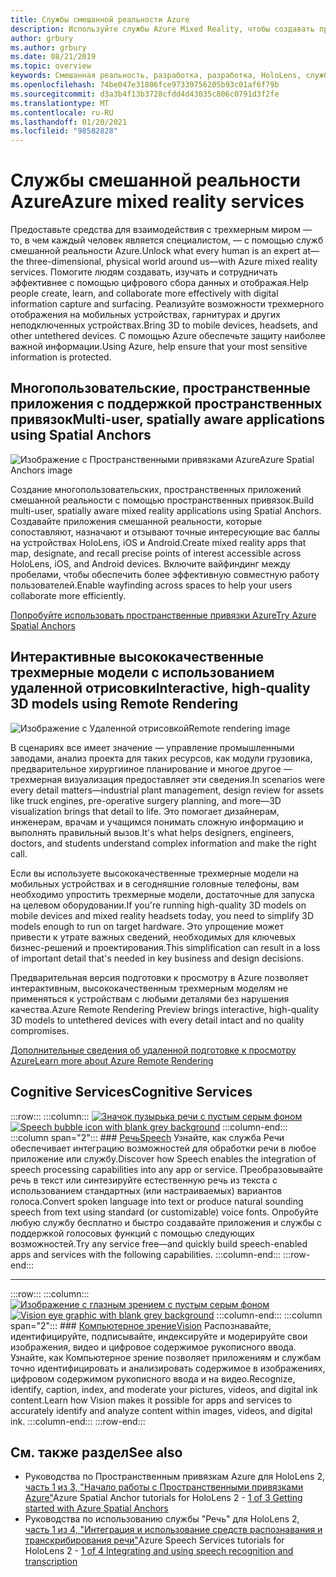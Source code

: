 ```yaml
---
title: Службы смешанной реальности Azure
description: Используйте службы Azure Mixed Reality, чтобы создавать приложения для многоплатформенных, многопользовательских и пространственных приложений, которые доступны на устройствах HoloLens, iOS и Android.
author: grbury
ms.author: grbury
ms.date: 08/21/2019
ms.topic: overview
keywords: Смешанная реальность, разработка, разработка, HoloLens, службы Azure, пространственные привязки, речь, концепция, удаленная визуализация
ms.openlocfilehash: 74be047e31806fce97339756205b93c01af6f79b
ms.sourcegitcommit: d3a3b4f13b3728cfdd4d43035c806c0791d3f2fe
ms.translationtype: MT
ms.contentlocale: ru-RU
ms.lasthandoff: 01/20/2021
ms.locfileid: "98582828"
---
```

# <a name="azure-mixed-reality-services"></a><span data-ttu-id="95321-104">Службы смешанной реальности Azure</span><span class="sxs-lookup"><span data-stu-id="95321-104">Azure mixed reality services</span></span>
<span data-ttu-id="95321-105">Предоставьте средства для взаимодействия с трехмерным миром — то, в чем каждый человек является специалистом, — с помощью служб смешанной реальности Azure.</span><span class="sxs-lookup"><span data-stu-id="95321-105">Unlock what every human is an expert at—the three-dimensional, physical world around us—with Azure mixed reality services.</span></span> <span data-ttu-id="95321-106">Помогите людям создавать, изучать и сотрудничать эффективнее с помощью цифрового сбора данных и отображая.</span><span class="sxs-lookup"><span data-stu-id="95321-106">Help people create, learn, and collaborate more effectively with digital information capture and surfacing.</span></span> <span data-ttu-id="95321-107">Реализуйте возможности трехмерного отображения на мобильных устройствах, гарнитурах и других неподключенных устройствах.</span><span class="sxs-lookup"><span data-stu-id="95321-107">Bring 3D to mobile devices, headsets, and other untethered devices.</span></span> <span data-ttu-id="95321-108">С помощью Azure обеспечьте защиту наиболее важной информации.</span><span class="sxs-lookup"><span data-stu-id="95321-108">Using Azure, help ensure that your most sensitive information is protected.</span></span>

## <a name="multi-user-spatially-aware-applications-using-spatial-anchors"></a><span data-ttu-id="95321-109">Многопользовательские, пространственные приложения с поддержкой пространственных привязок</span><span class="sxs-lookup"><span data-stu-id="95321-109">Multi-user, spatially aware applications using Spatial Anchors</span></span>

![ <span data-ttu-id="95321-110">Изображение с Пространственными привязками Azure</span><span class="sxs-lookup"><span data-stu-id="95321-110">Azure Spatial Anchors image</span></span>](../design/images/AzureSpatialAnchors.jpg)

<span data-ttu-id="95321-111">Создание многопользовательских, пространственных приложений смешанной реальности с помощью пространственных привязок.</span><span class="sxs-lookup"><span data-stu-id="95321-111">Build multi-user, spatially aware mixed reality applications using Spatial Anchors.</span></span> <span data-ttu-id="95321-112">Создавайте приложения смешанной реальности, которые сопоставляют, назначают и отзывают точные интересующие вас баллы на устройствах HoloLens, iOS и Android.</span><span class="sxs-lookup"><span data-stu-id="95321-112">Create mixed reality apps that map, designate, and recall precise points of interest accessible across HoloLens, iOS, and Android devices.</span></span> <span data-ttu-id="95321-113">Включите вайфиндинг между пробелами, чтобы обеспечить более эффективную совместную работу пользователей.</span><span class="sxs-lookup"><span data-stu-id="95321-113">Enable wayfinding across spaces to help your users collaborate more efficiently.</span></span>

[<span data-ttu-id="95321-114">Попробуйте использовать пространственные привязки Azure</span><span class="sxs-lookup"><span data-stu-id="95321-114">Try Azure Spatial Anchors</span></span>](/azure/spatial-anchors)


## <a name="interactive-high-quality-3d-models-using-remote-rendering"></a><span data-ttu-id="95321-115">Интерактивные высококачественные трехмерные модели с использованием удаленной отрисовки</span><span class="sxs-lookup"><span data-stu-id="95321-115">Interactive, high-quality 3D models using Remote Rendering</span></span>

![ <span data-ttu-id="95321-116">Изображение с Удаленной отрисовкой</span><span class="sxs-lookup"><span data-stu-id="95321-116">Remote rendering image</span></span>](../design/images/RemoteRendering.jpg)

<span data-ttu-id="95321-117">В сценариях все имеет значение — управление промышленными заводами, анализ проекта для таких ресурсов, как модули грузовика, предварительное хирургииное планирование и многое другое — трехмерная визуализация предоставляет эти сведения.</span><span class="sxs-lookup"><span data-stu-id="95321-117">In scenarios were every detail matters—industrial plant management, design review for assets like truck engines, pre-operative surgery planning, and more—3D visualization brings that detail to life.</span></span> <span data-ttu-id="95321-118">Это помогает дизайнерам, инженерам, врачам и учащимся понимать сложную информацию и выполнять правильный вызов.</span><span class="sxs-lookup"><span data-stu-id="95321-118">It's what helps designers, engineers, doctors, and students understand complex information and make the right call.</span></span>

<span data-ttu-id="95321-119">Если вы используете высококачественные трехмерные модели на мобильных устройствах и в сегодняшние головные телефоны, вам необходимо упростить трехмерные модели, достаточные для запуска на целевом оборудовании.</span><span class="sxs-lookup"><span data-stu-id="95321-119">If you're running high-quality 3D models on mobile devices and mixed reality headsets today, you need to simplify 3D models enough to run on target hardware.</span></span> <span data-ttu-id="95321-120">Это упрощение может привести к утрате важных сведений, необходимых для ключевых бизнес-решений и проектирования.</span><span class="sxs-lookup"><span data-stu-id="95321-120">This simplification can result in a loss of important detail that's needed in key business and design decisions.</span></span>

<span data-ttu-id="95321-121">Предварительная версия подготовки к просмотру в Azure позволяет интерактивным, высококачественным трехмерным моделям не применяться к устройствам с любыми деталями без нарушения качества.</span><span class="sxs-lookup"><span data-stu-id="95321-121">Azure Remote Rendering Preview brings interactive, high-quality 3D models to untethered devices with every detail intact and no quality compromises.</span></span>

[<span data-ttu-id="95321-122">Дополнительные сведения об удаленной подготовке к просмотру Azure</span><span class="sxs-lookup"><span data-stu-id="95321-122">Learn more about Azure Remote Rendering</span></span>](https://azure.microsoft.com/services/remote-rendering)

## <a name="cognitive-services"></a><span data-ttu-id="95321-123">Cognitive Services</span><span class="sxs-lookup"><span data-stu-id="95321-123">Cognitive Services</span></span>

:::row:::
    :::column:::
       <span data-ttu-id="95321-124">[![Значок пузырька речи с пустым серым фоном](images/speech.jpg)](/azure/cognitive-services/speech-service/)</span><span class="sxs-lookup"><span data-stu-id="95321-124">[![Speech bubble icon with blank grey background](images/speech.jpg)](/azure/cognitive-services/speech-service/)</span></span>
    :::column-end:::
    :::column span="2":::
        ### <a name="speech"></a>[<span data-ttu-id="95321-125">Речь</span><span class="sxs-lookup"><span data-stu-id="95321-125">Speech</span></span>](/azure/cognitive-services/speech-service/)
        <span data-ttu-id="95321-126">Узнайте, как служба Речи обеспечивает интеграцию возможностей для обработки речи в любое приложение или службу.</span><span class="sxs-lookup"><span data-stu-id="95321-126">Discover how Speech enables the integration of speech processing capabilities into any app or service.</span></span> <span data-ttu-id="95321-127">Преобразовывайте речь в текст или синтезируйте естественную речь из текста с использованием стандартных (или настраиваемых) вариантов голоса.</span><span class="sxs-lookup"><span data-stu-id="95321-127">Convert spoken language into text or produce natural sounding speech from text using standard (or customizable) voice fonts.</span></span> <span data-ttu-id="95321-128">Опробуйте любую службу бесплатно и быстро создавайте приложения и службы с поддержкой голосовых функций с помощью следующих возможностей.</span><span class="sxs-lookup"><span data-stu-id="95321-128">Try any service free—and quickly build speech-enabled apps and services with the following capabilities.</span></span>
    :::column-end:::
:::row-end:::

---

:::row:::
    :::column:::
       <span data-ttu-id="95321-129">[![Изображение с глазным зрением с пустым серым фоном](images/vision.jpg)](/azure/cognitive-services/computer-vision/)</span><span class="sxs-lookup"><span data-stu-id="95321-129">[![Vision eye graphic with blank grey background](images/vision.jpg)](/azure/cognitive-services/computer-vision/)</span></span>
    :::column-end:::
    :::column span="2":::
        ### <a name="vision"></a>[<span data-ttu-id="95321-130">Компьютерное зрение</span><span class="sxs-lookup"><span data-stu-id="95321-130">Vision</span></span>](/azure/cognitive-services/computer-vision/)
        <span data-ttu-id="95321-131">Распознавайте, идентифицируйте, подписывайте, индексируйте и модерируйте свои изображения, видео и цифровое содержимое рукописного ввода. Узнайте, как Компьютерное зрение позволяет приложениям и службам точно идентифицировать и анализировать содержимое в изображениях, цифровом содержимом рукописного ввода и на видео.</span><span class="sxs-lookup"><span data-stu-id="95321-131">Recognize, identify, caption, index, and moderate your pictures, videos, and digital ink content.Learn how Vision makes it possible for apps and services to accurately identify and analyze content within images, videos, and digital ink.</span></span>
    :::column-end:::
:::row-end:::


## <a name="see-also"></a><span data-ttu-id="95321-132">См. также раздел</span><span class="sxs-lookup"><span data-stu-id="95321-132">See also</span></span>

* <span data-ttu-id="95321-133">Руководства по Пространственным привязкам Azure для HoloLens 2, [часть 1 из 3, "Начало работы с Пространственными привязками Azure"](../develop/unity/tutorials/mr-learning-asa-02.md)</span><span class="sxs-lookup"><span data-stu-id="95321-133">Azure Spatial Anchor tutorials for HoloLens 2 - [1 of 3 Getting started with Azure Spatial Anchors](../develop/unity/tutorials/mr-learning-asa-02.md)</span></span>
* <span data-ttu-id="95321-134">Руководства по использованию службы "Речь" для HoloLens 2, [часть 1 из 4, "Интеграция и использование средств распознавания и транскрибирования речи"](../develop/unity/tutorials/mrlearning-speechSDK-ch1.md)</span><span class="sxs-lookup"><span data-stu-id="95321-134">Azure Speech Services tutorials for HoloLens 2 - [1 of 4 Integrating and using speech recognition and transcription](../develop/unity/tutorials/mrlearning-speechSDK-ch1.md)</span></span>